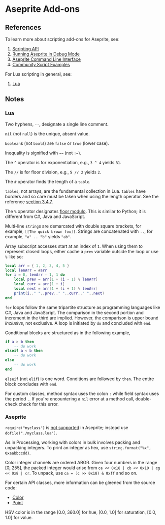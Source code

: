 # Aseprite Add-ons

## References

To learn more about scripting add-ons for Aseprite, see:

1. [Scripting API](https://github.com/aseprite/api)
2. [Running Aseprite in Debug Mode](https://www.aseprite.org/docs/debug/)
3. [Aseprite Command Line Interface](https://www.aseprite.org/docs/cli/)
4. [Community Script Examples](https://community.aseprite.org/t/aseprite-script-examples/2611)

For Lua scripting in general, see:

 1. [Lua](http://www.lua.org/)

## Notes

### Lua

Two hyphens, `--`, designate a single line comment.

`nil`  (not `null`) is the unique, absent value.

`boolean`s (not `bool`s) are `false` or `true` (lower case).

Inequality is signified with `~=` (not `!=`).

The `^` operator is for exponentiation, e.g., `3 ^ 4` yields `81`.

The `//` is for floor division, e.g., `5 // 2` yields `2`.

The `#` operator finds the length of a `table`.

`tables`, not arrays, are the fundamental collection in Lua. `tables` have borders and so care must be taken when using the length operator. See the reference [section 3.4.7](https://www.lua.org/manual/5.4/manual.html#3).

The `%` operator designates [floor modulo](https://www.wikiwand.com/en/Modulo_operation). This is similar to Python; it is different from C#, Java and JavaScript.

Multi-line `string`s are demarcated with double square brackets, for example, `[[The quick brown fox]]`. Strings are concatenated with `..`, for example, `"a" .. "b"` yields `"ab"`.

Array subscript accesses start at an index of `1`. When using them to represent closed loops, either cache a `prev` variable outside the loop or use `%` like so:

```lua
local arr = { 1, 2, 3, 4, 5 }
local lenArr = #arr
for i = 0, lenArr - 1, 1 do
    local prev = arr[1 + (i - 1) % lenArr]
    local curr = arr[1 + i]
    local next = arr[1 + (i + 1) % lenArr]
    print(i.." "..prev.." "..curr.." "..next)
end
```

`for` loops follow the same tripartite structure as programming languages like C#, Java and JavaScript. The comparison in the second portion and increment in the third are implied. However, the comparison is upper bound _inclusive_, not exclusive. A loop is initiated by `do` and concluded with `end`.

Conditional blocks are structured as in the following example,

```lua
if a > b then
    -- do work
elseif a < b then
    -- do work
else
    -- do work
end
```

`elseif` (not `elif`) is one word. Conditions are followed by `then`. The entire block concludes with `end`.

For custom classes, method syntax uses the colon `:` while field syntax uses the period `.`. If you're encountering a `nil` error at a method call, double-check check for this error.

### Aseprite

`require("myclass")` is [not supported](https://community.aseprite.org/t/can-you-import-lua-libraries-from-a-script-solved/3528) in Aseprite; instead use `dofile("./myclass.lua")`.

As in Processing, working with colors in bulk involves packing and unpacking integers. To print an integer as hex, use `string.format("%x", 0xaabbccdd)`.

Color integer channels are ordered ABGR. Given four numbers in the range [0, 255], the packed integer would arise from `ca << 0x18 | cb << 0x10 | cg << 0x8 | cr`. To unpack, use `ca = (c >> 0x18) & 0xff` and so on.

For certain API classes, more information can be gleened from the source code:
 - [Color](https://github.com/aseprite/aseprite/blob/6c4621a26a2acf70e184aa247a5cd40be2e652ef/src/app/script/color_class.cpp)
 - [Point](https://github.com/aseprite/aseprite/blob/6c4621a26a2acf70e184aa247a5cd40be2e652ef/src/app/script/point_class.cpp)

HSV color is in the range [0.0, 360.0] for hue, [0.0, 1.0] for saturation, [0.0, 1.0] for value.